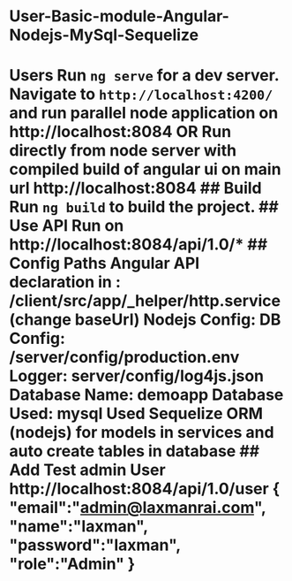 # User-Basic-module-Angular-Nodejs-MySql-Sequelize
# Users  Run `ng serve` for a dev server. Navigate to `http://localhost:4200/` and run parallel node application on http://localhost:8084  OR   Run directly from node server with compiled  build of angular ui  on main url http://localhost:8084  ## Build  Run `ng build` to build the project.   ## Use API  Run on http://localhost:8084/api/1.0/*  ## Config Paths  Angular API declaration in : /client/src/app/_helper/http.service (change baseUrl)  Nodejs Config:   DB Config: /server/config/production.env  Logger: server/config/log4js.json  Database Name: demoapp  Database Used: mysql  Used Sequelize ORM (nodejs) for models in services and auto create tables in database   ## Add Test admin User  http://localhost:8084/api/1.0/user {     "email":"admin@laxmanrai.com",     "name":"laxman",     "password":"laxman",     "role":"Admin" }
